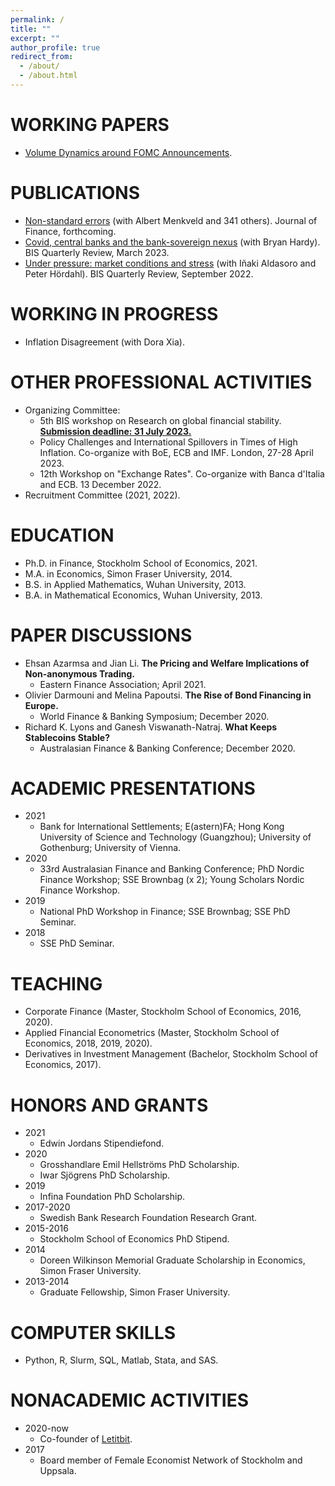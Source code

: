```yaml
---
permalink: /
title: ""
excerpt: ""
author_profile: true
redirect_from: 
  - /about/
  - /about.html
---
```


WORKING PAPERS
======
  * [Volume Dynamics around FOMC Announcements](https://papers.ssrn.com/sol3/papers.cfm?abstract_id=3730543).

PUBLICATIONS
======
  * [Non-standard errors](https://papers.ssrn.com/sol3/papers.cfm?abstract_id=3961574) (with Albert Menkveld and 341 others). Journal of Finance, forthcoming.
  * [Covid, central banks and the bank-sovereign nexus](https://www.bis.org/publ/qtrpdf/r_qt2303h.htm) (with Bryan Hardy). BIS Quarterly Review, March 2023.
  * [Under pressure: market conditions and stress](https://www.bis.org/publ/qtrpdf/r_qt2209c.htm) (with Iñaki Aldasoro and Peter Hördahl). BIS Quarterly Review, September 2022.

WORKING IN PROGRESS
======
  * Inflation Disagreement (with Dora Xia).

OTHER PROFESSIONAL ACTIVITIES
======
  * Organizing Committee: 
    - 5th BIS workshop on Research on global financial stability. [**Submission deadline: 31 July 2023.**](https://www.bis.org/events/cgfs_ibfsws5.htm)
    - Policy Challenges and International Spillovers in Times of High Inflation. Co-organize with BoE, ECB and IMF. London, 27-28 April 2023.
    - 12th Workshop on "Exchange Rates". Co-organize with Banca d'Italia and ECB. 13 December 2022.
  * Recruitment Committee (2021, 2022).

EDUCATION
======
* Ph.D. in Finance, Stockholm School of Economics, 2021.
* M.A. in Economics, Simon Fraser University, 2014.
* B.S. in Applied Mathematics, Wuhan University, 2013.
* B.A. in Mathematical Economics, Wuhan University, 2013.

PAPER DISCUSSIONS
======
  * Ehsan Azarmsa and Jian Li. **The Pricing and Welfare Implications of Non-anonymous Trading.** 
     - Eastern Finance Association; April 2021.
  * Olivier Darmouni and Melina Papoutsi. **The Rise of Bond Financing in Europe.** 
     - World Finance & Banking Symposium; December 2020.
  * Richard K. Lyons and Ganesh Viswanath-Natraj. **What Keeps Stablecoins Stable?** 
     - Australasian Finance & Banking Conference; December 2020.

ACADEMIC PRESENTATIONS
======
* 2021 
  - Bank for International Settlements; E(astern)FA; Hong Kong University of Science and Technology (Guangzhou); University of Gothenburg; University of Vienna.
* 2020 
  - 33rd Australasian Finance and Banking Conference; PhD Nordic Finance Workshop; SSE Brownbag (x 2); Young Scholars Nordic Finance Workshop.
* 2019 
  - National PhD Workshop in Finance; SSE Brownbag; SSE PhD Seminar.
* 2018 
  - SSE PhD Seminar.
  
TEACHING
======
  * Corporate Finance (Master, Stockholm School of Economics, 2016, 2020).
  * Applied Financial Econometrics (Master, Stockholm School of Economics, 2018, 2019, 2020).
  * Derivatives in Investment Management (Bachelor, Stockholm School of Economics, 2017).

HONORS AND GRANTS
======
  * 2021 
    - Edwin Jordans Stipendiefond.
  * 2020 
    - Grosshandlare Emil Hellströms PhD Scholarship.
    - Iwar Sjögrens PhD Scholarship.
  * 2019 
    - Infina Foundation PhD Scholarship.
  * 2017-2020 
    - Swedish Bank Research Foundation Research Grant.
  * 2015-2016 
    - Stockholm School of Economics PhD Stipend.
  * 2014
    - Doreen Wilkinson Memorial Graduate Scholarship in Economics, Simon Fraser University.
  * 2013-2014 
    - Graduate Fellowship, Simon Fraser University.

COMPUTER SKILLS
======
  * Python, R, Slurm, SQL, Matlab, Stata, and SAS.

NONACADEMIC ACTIVITIES
======
  * 2020-now
    - Co-founder of [Letitbit](https://letitbit.se/). 
  * 2017
    - Board member of Female Economist Network of Stockholm and Uppsala.
